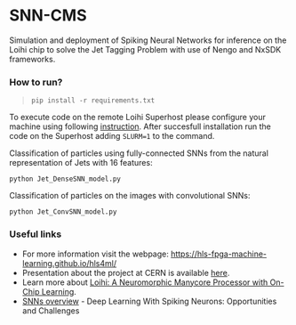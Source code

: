 # SNN-CMS
Simulation and deployment of Spiking Neural Networks for inference on the Loihi chip to solve the Jet Tagging Problem with use of Nengo and NxSDK frameworks.

### How to run?

>~~~~
>pip install -r requirements.txt
>~~~~

To execute code on the remote Loihi Superhost please configure your machine using following [instruction]( https://www.nengo.ai/nengo-loihi/installation.html). After succesfull installation run the code on the Superhost adding `SLURM=1` to the command.

Classification of particles using fully-connected SNNs from the natural representation of Jets with 16 features:

`python Jet_DenseSNN_model.py`

Classification of particles on the images with convolutional SNNs:

`python Jet_ConvSNN_model.py`


### Useful links

* For more information visit the webpage: https://hls-fpga-machine-learning.github.io/hls4ml/
* Presentation about the project at CERN is available [here](https://indico.cern.ch/event/830003/contributions/3523519/?fbclid=IwAR0hQG6KLb1oqnAyZy_GtXAGA23O4FtIIORfAUUhWlLxHRuarscMi1Bmfyc).
* Learn more about [Loihi: A Neuromorphic
Manycore Processor with
On-Chip Learning](https://ieeexplore.ieee.org/stamp/stamp.jsp?tp=&arnumber=8259423).
* [SNNs overview](https://www.frontiersin.org/articles/10.3389/fnins.2018.00774/full) - Deep Learning With Spiking Neurons: Opportunities and Challenges
